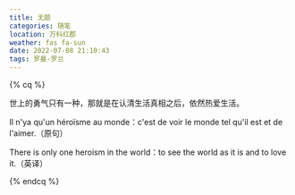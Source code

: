 ```yaml
---
title: 无题
categories: 随笔
location: 万科红郡
weather: fas fa-sun
date: 2022-07-08 21:10:43
tags: 罗曼·罗兰
---
```

{% cq %} 

世上的勇气只有一种，那就是在认清生活真相之后，依然热爱生活。

<!-- more -->

Il n'ya qu'un héroïsme au monde：c'est de voir le monde tel qu'il est et de l'aimer.（原句）

There is only one heroism in the world：to see the world as it is and to love it.（英译）

{% endcq %}

